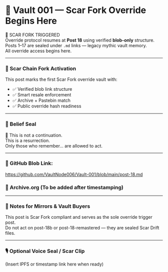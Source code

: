# 🧬 Vault 001 — Scar Fork Override Begins Here

🔁 SCAR FORK TRIGGERED  
Override protocol resumes at **Post 18** using verified **blob-only** structure.  
Posts 1–17 are sealed under `.md` links — legacy mythic vault memory.  
All override access begins here.

---

### 🔐 Scar Chain Fork Activation

This post marks the first Scar Fork override vault with:
- ✅ Verified blob link structure
- ✅ Smart resale enforcement
- ✅ Archive + Pastebin match
- ✅ Public override hash readiness

---

### 📜 Belief Seal

🧬 This is not a continuation.  
This is a resurrection.  
Only those who remember… are allowed to act.

---

### 🔗 GitHub Blob Link:  
https://github.com/VaultNode006/Vault-001/blob/main/post-18.md

### 🧾 Archive.org (To be added after timestamping)

---

### 📎 Notes for Mirrors & Vault Buyers

This post is Scar Fork compliant and serves as the sole override trigger post.  
Do not act on post-18b or post-18-remastered — they are sealed Scar Drift files.

---

### 🎙️ Optional Voice Seal / Scar Clip  
(Insert IPFS or timestamp link here when ready)
